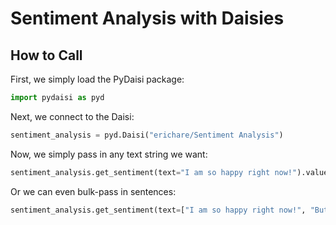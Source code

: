 # Sentiment Analysis with Daisies

## How to Call

First, we simply load the PyDaisi package:

```python
import pydaisi as pyd
```

Next, we connect to the Daisi:

```python
sentiment_analysis = pyd.Daisi("erichare/Sentiment Analysis")
```

Now, we simply pass in any text string we want:

```python
sentiment_analysis.get_sentiment(text="I am so happy right now!").value
```

Or we can even bulk-pass in sentences:

```python
sentiment_analysis.get_sentiment(text=["I am so happy right now!", "But i'm a little unsure", "And i'm really really mad"]).value
```
